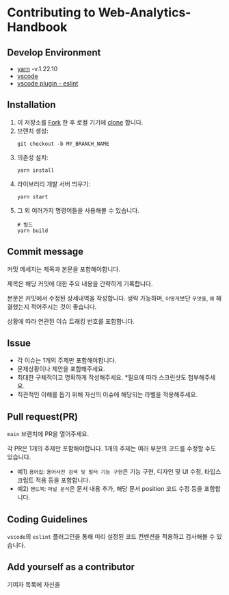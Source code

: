 # Contributing to Web-Analytics-Handbook

## Develop Environment
- [yarn](https://classic.yarnpkg.com/en/docs/getting-started) -v.1.22.10
- [vscode](https://code.visualstudio.com/)
- [vscode plugin - eslint](https://marketplace.visualstudio.com/items?itemName=dbaeumer.vscode-eslint)

## Installation

1. 이 저장소를 [Fork](https://help.github.com/articles/fork-a-repo/) 한 후
   로컬 기기에 [clone](https://help.github.com/articles/cloning-a-repository/) 합니다.
2. 브랜치 생성:
   ```
   git checkout -b MY_BRANCH_NAME
   ```
3. 의존성 설치:
   ```
   yarn install
   ```
4. 라이브러리 개발 서버 띄우기:
   ```
   yarn start
   ```
5. 그 외 여러가지 명령어들을 사용해볼 수 있습니다.
   ```
   # 빌드
   yarn build
   ```

## Commit message

커밋 메세지는 제목과 본문을 포함해야합니다.

제목은 해당 커밋에 대한 주요 내용을 간략하게 기록합니다. 

본문은 커밋에서 수정된 상세내역을 작성합니다. 생략 가능하며, `어떻게`보단 `무엇을`, `왜` 해결했는지 적어주시는 것이 좋습니다.

상황에 따라 연관된 이슈 트래킹 번호를 포함합니다.

## Issue

- 각 이슈는 1개의 주제만 포함해야합니다.
- 문제상황이나 제안을 포함해주세요.
- 최대한 구체적이고 명확하게 작성해주세요. *필요에 따라 스크린샷도 첨부해주세요.
- 직관적인 이해를 돕기 위해 자신의 이슈에 해당되는 라벨을 적용해주세요.

## Pull request(PR)

`main` 브랜치에 PR을 열어주세요.

각 PR은 1개의 주제만 포함해야합니다. 1개의 주제는 여러 부분의 코드를 수정할 수도 있습니다. 
- 예1) ```용어집```: `용어사전 검색 및 필터 기능 구현`은 기능 구현, 디자인 및 UI 수정, 타입스크립트 적용 등을 포함합니다.
- 예2) ```핸드북```: `퍼널 분석`은 문서 내용 추가, 해당 문서 position 코드 수정 등을 포함합니다.

## Coding Guidelines
`vscode`의 `eslint` 플러그인을 통해 미리 설정된 코드 컨벤션을 적용하고 검사해볼 수 있습니다.

## Add yourself as a contributor

기여자 목록에 자신을 